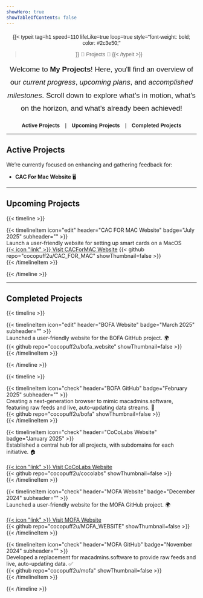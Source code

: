```yaml
---
showHero: true
showTableOfContents: false
---
```


<div style="text-align: center; margin-top: 20px; font-family: 'Arial', sans-serif;">

{{< typeit 
  tag=h1
  speed=110
  lifeLike=true
  loop=true
  style="font-weight: bold; color: #2c3e50;"
>}}
🚀 Projects 🚀
{{< /typeit >}}

<p style="font-size: 1.2rem; line-height: 1.8; margin-top: 15px;">
  Welcome to <strong>My Projects</strong>! Here, you'll find an overview of our <em>current progress</em>, <em>upcoming plans</em>, and <em>accomplished milestones</em>. 
  Scroll down to explore what’s in motion, what’s on the horizon, and what’s already been achieved! 
</p>

<div style="margin-top: 10px;">
  <a href="#active-projects" style="margin: 0 10px; font-weight: bold; text-decoration: none;">Active Projects</a>
  |
  <a href="#upcoming-projects" style="margin: 0 10px;font-weight: bold; text-decoration: none;">Upcoming Projects</a>
  |
  <a href="#completed-projects" style="margin: 0 10px; font-weight: bold; text-decoration: none;">Completed Projects</a>
</div>

</div>


---

## Active Projects  

We’re currently focused on enhancing and gathering feedback for:  
- **CAC For Mac Website** 🖥️  
 
---

## Upcoming Projects  

{{< timeline >}}  

{{< timelineItem icon="edit" header="CAC FOR MAC Website" badge="July 2025" subheader="" >}}  
Launch a user-friendly website for setting up smart cards on a MacOS <br>
<a href="https://cacformac.com" target="_blank">{{< icon "link" >}} Visit CACForMAC Website</a>
{{< github repo="cocopuff2u/CAC_FOR_MAC" showThumbnail=false >}}  
{{< /timelineItem >}}  

{{< /timeline >}}  

---

## Completed Projects  

{{< timeline >}}  

{{< timelineItem icon="edit" header="BOFA Website" badge="March 2025" subheader="" >}}  
Launched a user-friendly website for the BOFA GitHub project. 🌍    
{{< github repo="cocopuff2u/bofa_website" showThumbnail=false >}}  
{{< /timelineItem >}}  

{{< /timeline >}}  

{{< timeline >}}  

{{< timelineItem icon="check" header="BOFA GitHub" badge="February 2025" subheader="" >}}  
Creating a next-generation browser to mimic macadmins.software, featuring raw feeds and live, auto-updating data streams. 🔄  
{{< github repo="cocopuff2u/bofa" showThumbnail=false >}}  
{{< /timelineItem >}}  

{{< timelineItem icon="check" header="CoCoLabs Website" badge="January 2025" >}}  
Established a central hub for all projects, with subdomains for each initiative. 🏠 <br>  
<a href="https://cocolabs.dev" target="_blank">{{< icon "link" >}} Visit CoCoLabs Website</a>  
{{< github repo="cocopuff2u/cocolabs" showThumbnail=false >}}  
{{< /timelineItem >}}  

{{< timelineItem icon="check" header="MOFA Website" badge="December 2024" subheader="" >}}  
Launched a user-friendly website for the MOFA GitHub project. 🌍 <br>  
<a href="https://mofa.cocolabs.dev" target="_blank">{{< icon "link" >}} Visit MOFA Website</a>  
{{< github repo="cocopuff2u/MOFA_WEBSITE" showThumbnail=false >}}  
{{< /timelineItem >}}  

{{< timelineItem icon="check" header="MOFA GitHub" badge="November 2024" subheader="" >}}  
Developed a replacement for macadmins.software to provide raw feeds and live, auto-updating data. ✅  
{{< github repo="cocopuff2u/mofa" showThumbnail=false >}}  
{{< /timelineItem >}}  

{{< /timeline >}}  
